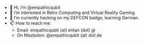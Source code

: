 - 👋 Hi, I’m @empathicqubit
- 👀 I’m interested in Retro Computing and Virtual Reality Gaming
- 🌱 I’m currently hacking on my DEFCON badge; learning German.
- 📫 How to reach me:
    - Email: empathicqubit (at) entan (dot) gl
    - On Mastodon: @empathicqubit (at) dizl.de

<!---
empathicqubit/empathicqubit is a ✨ special ✨ repository because its `README.md` (this file) appears on your GitHub profile.
You can click the Preview link to take a look at your changes.
--->

